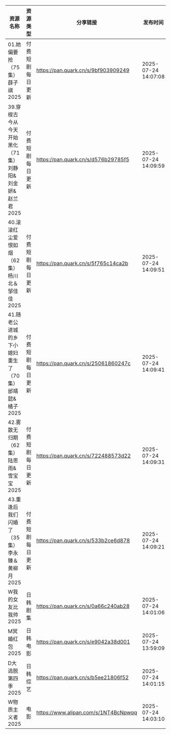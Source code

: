 | 资源名称                               | 资源类型     | 分享链接                                 | 发布时间                |
| ---------------------------------- | -------- | ------------------------------------ | ------------------- |
| 01.她偏要抢（75集）薛子祺2025                | 付费短剧每日更新 | https://pan.quark.cn/s/9bf903909249  | 2025-07-24 14:07:08 |
| 39.穿梭古今从今天开始黑化（71集）刘静阳&刘金妍&赵兰君2025 | 付费短剧每日更新 | https://pan.quark.cn/s/d576b29785f5  | 2025-07-24 14:09:59 |
| 40.滚滚红尘爱恨如烟（62集）杨川北＆邹佳佳2025        | 付费短剧每日更新 | https://pan.quark.cn/s/5f765c14ca2b  | 2025-07-24 14:09:51 |
| 41.随老公进城的乡下小媳妇重生了（70集）邰靖懿&橘子2025   | 付费短剧每日更新 | https://pan.quark.cn/s/25061860247c  | 2025-07-24 14:09:41 |
| 42.雾散无归期（62集）陆思雨&雪宝宝2025           | 付费短剧每日更新 | https://pan.quark.cn/s/722488573d22  | 2025-07-24 14:09:31 |
| 43.重逢后我们闪婚了（35集）李永臻＆黄柳月2025        | 付费短剧每日更新 | https://pan.quark.cn/s/533b2ce6d878  | 2025-07-24 14:09:21 |
| W我的女友比我帅2025                       | 日韩剧集     | https://pan.quark.cn/s/0a66c240ab28  | 2025-07-24 14:01:06 |
| M冥婚红包2025                          | 日韩电影     | https://pan.quark.cn/s/e9042a38d001  | 2025-07-24 13:59:09 |
| D大逃脱第四季2025                        | 日韩综艺     | https://pan.quark.cn/s/b5ee21806f52  | 2025-07-24 14:01:15 |
| W物质主义者2025                         | 电影       | https://www.alipan.com/s/1NT4BcNpwqq | 2025-07-24 14:03:10 |
